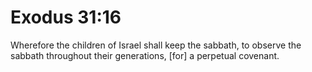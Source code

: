 # Exodus 31:16

Wherefore the children of Israel shall keep the sabbath, to observe the sabbath throughout their generations, [for] a perpetual covenant.